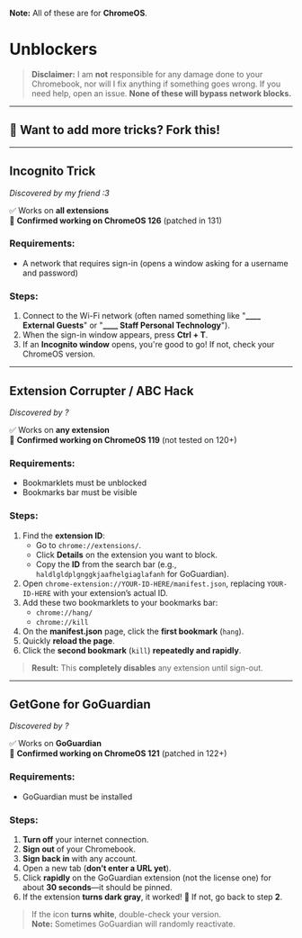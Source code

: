 **Note:** All of these are for **ChromeOS**.  

#  Unblockers  

> **Disclaimer:** I am **not** responsible for any damage done to your Chromebook, nor will I fix anything if something goes wrong. If you need help, open an issue. **None of these will bypass network blocks.**  

---

## 📢 Want to add more tricks? **Fork this!**  


---

## Incognito Trick  
*Discovered by my friend :3*  

✅ Works on **all extensions**  
🔹 **Confirmed working on ChromeOS 126** (patched in 131)  

### **Requirements:**  
- A network that requires sign-in (opens a window asking for a username and password)  

### **Steps:**  
1. Connect to the Wi-Fi network (often named something like "**____ External Guests**" or "**____ Staff Personal Technology**").  
2. When the sign-in window appears, press **Ctrl + T**.  
3. If an **Incognito window** opens, you're good to go! If not, check your ChromeOS version.  

---

## Extension Corrupter / ABC Hack  
*Discovered by ?*  

✅ Works on **any extension**  
🔹 **Confirmed working on ChromeOS 119** (not tested on 120+)  

### **Requirements:**  
- Bookmarklets must be unblocked  
- Bookmarks bar must be visible  

### **Steps:**  
1. Find the **extension ID**:  
   - Go to `chrome://extensions/`.  
   - Click **Details** on the extension you want to block.  
   - Copy the **ID** from the search bar (e.g., `haldlgldplgnggkjaafhelgiaglafanh` for GoGuardian).  
2. Open `chrome-extension://YOUR-ID-HERE/manifest.json`, replacing `YOUR-ID-HERE` with your extension’s actual ID.  
3. Add these two bookmarklets to your bookmarks bar:  
   - `chrome://hang/`  
   - `chrome://kill`  
4. On the **manifest.json** page, click the **first bookmark** (`hang`).  
5. Quickly **reload the page**.  
6. Click the **second bookmark** (`kill`) **repeatedly and rapidly**.  

> **Result:** This **completely disables** any extension until sign-out.  

---

## GetGone for GoGuardian  
*Discovered by ?*  

✅ Works on **GoGuardian**  
🔹 **Confirmed working on ChromeOS 121** (patched in 122+)  

### **Requirements:**  
- GoGuardian must be installed  

### **Steps:**  
1. **Turn off** your internet connection.  
2. **Sign out** of your Chromebook.  
3. **Sign back in** with any account.  
4. Open a new tab (**don’t enter a URL yet**).  
5. Click **rapidly** on the GoGuardian extension (not the license one) for about **30 seconds**—it should be pinned.  
6. If the extension **turns dark gray**, it worked! 🎉 If not, go back to step **2**.  

> If the icon **turns white**, double-check your version.  
> **Note:** Sometimes GoGuardian will randomly reactivate.  
